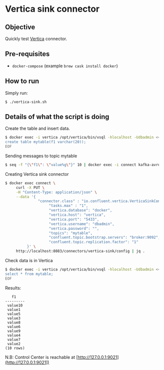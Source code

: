 # Vertica sink connector

## Objective

Quickly test [Vertica](https://docs.confluent.io/current/connect/kafka-connect-vertica/sink/index.html#quick-start) connector.

## Pre-requisites

* `docker-compose` (example `brew cask install docker`)



## How to run

Simply run:

```
$ ./vertica-sink.sh
```

## Details of what the script is doing


Create the table and insert data.

```bash
$ docker exec -i vertica /opt/vertica/bin/vsql -hlocalhost -Udbadmin << EOF
create table mytable(f1 varchar(20));
EOF
```


Sending messages to topic mytable

```bash
$ seq -f "{\"f1\": \"value%g\"}" 10 | docker exec -i connect kafka-avro-console-producer --broker-list broker:9092 --property schema.registry.url=http://schema-registry:8081 --topic mytable --property value.schema='{"type":"record","name":"myrecord","fields":[{"name":"f1","type":"string"}]}'
```

Creating Vertica sink connector

```bash
$ docker exec connect \
     curl -X PUT \
     -H "Content-Type: application/json" \
     --data '{
               "connector.class" : "io.confluent.vertica.VerticaSinkConnector",
                    "tasks.max" : "1",
                    "vertica.database": "docker",
                    "vertica.host": "vertica",
                    "vertica.port": "5433",
                    "vertica.username": "dbadmin",
                    "vertica.password": "",
                    "topics": "mytable",
                    "confluent.topic.bootstrap.servers": "broker:9092",
                    "confluent.topic.replication.factor": "1"
          }' \
     http://localhost:8083/connectors/vertica-sink/config | jq .
```


Check data is in Vertica

```bash
$ docker exec -i vertica /opt/vertica/bin/vsql -hlocalhost -Udbadmin << EOF
select * from mytable;
EOF
```

Results:

```
   f1
---------
 value10
 value1
 value5
 value3
 value8
 value6
 value9
 value4
 value7
 value2
(10 rows)
```

N.B: Control Center is reachable at [http://127.0.0.1:9021](http://127.0.0.1:9021])
